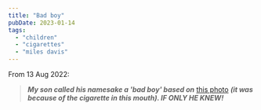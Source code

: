 ```yaml
---
title: "Bad boy"
pubDate: 2023-01-14
tags: 
  - "children"
  - "cigarettes"
  - "miles davis"
---
```


From 13 Aug 2022:

> **_My son called his namesake a 'bad boy' based on_** [this photo](https://upload.wikimedia.org/wikipedia/en/3/30/Miles_in_berlin.jpg) **_(it was because of the cigarette in this mouth). IF ONLY HE KNEW!_**
